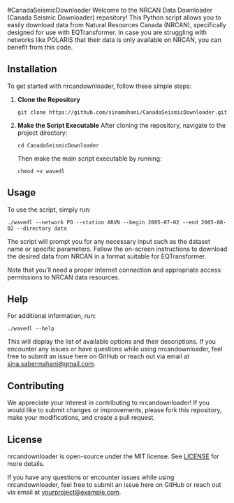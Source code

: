 #CanadaSeismicDownloader
Welcome to the NRCAN Data Downloader (Canada Seismic Downloader) repository! This Python script allows you to easily download data from 
Natural Resources Canada (NRCAN), specifically designed for use with EQTransformer. In case you are struggling with networks like POLARIS that
their data is only available on NRCAN, you can benefit from this code.

## Installation

To get started with nrcandownloader, follow these simple steps:

1. **Clone the Repository**
    ```
    git clone https://github.com/sinamahani/CanadaSeismicDownloader.git
    ```

2. **Make the Script Executable**
    After cloning the repository, navigate to the project directory:
    ```
    cd CanadaSeismicDownloader
    ```
    Then make the main script executable by running:
    ```
    chmod +x wavedl
    ```

## Usage

To use the script, simply run:

```
./wavedl --network PO --station ARVN --begin 2005-07-02 --end 2005-08-02 --directory data
```

The script will prompt you for any necessary input such as the dataset name or specific parameters. Follow the 
on-screen instructions to download the desired data from NRCAN in a format suitable for EQTransformer.

Note that you'll need a proper internet connection and appropriate access permissions to NRCAN data resources.

## Help

For additional information, run:
```
./wavedl --help
```
This will display the list of available options and their descriptions. If you encounter any issues or have 
questions while using nrcandownloader, feel free to submit an issue here on GitHub or reach out via email at 
sina.sabermahani@gmail.com.

## Contributing

We appreciate your interest in contributing to nrcandownloader! If you would like to submit changes or 
improvements, please fork this repository, make your modifications, and create a pull request.

## License

nrcandownloader is open-source under the MIT license. See [LICENSE](LICENSE) for more details.

If you have any questions or encounter issues while using nrcandownloader, feel free to submit an issue here on 
GitHub or reach out via email at yourproject@example.com.
